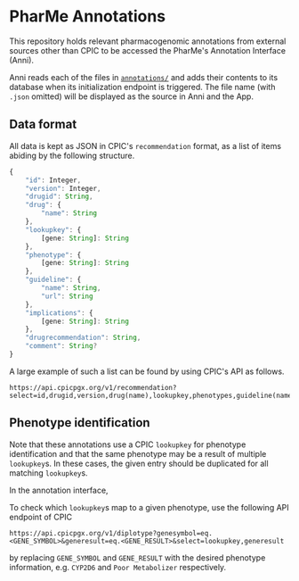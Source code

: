 # PharMe Annotations

This repository holds relevant pharmacogenomic annotations from external sources
other than CPIC to be accessed the PharMe's Annotation Interface (Anni).

Anni reads each of the files in [`annotations/`](./annotations/) and adds their
contents to its database when its initialization endpoint is triggered. The file
name (with `.json` omitted) will be displayed as the source in Anni and the App.

## Data format

All data is kept as JSON in CPIC's `recommendation` format, as a list of items
abiding by the following structure.

```typescript
{
    "id": Integer,
    "version": Integer,
    "drugid": String,
    "drug": {
        "name": String
    },
    "lookupkey": {
        [gene: String]: String
    },
    "phenotype": {
        [gene: String]: String
    },
    "guideline": {
        "name": String,
        "url": String
    },
    "implications": {
        [gene: String]: String
    },
    "drugrecommendation": String,
    "comment": String?
}
```

A large example of such a list can be found by using CPIC's API as follows.

```plain
https://api.cpicpgx.org/v1/recommendation?select=id,drugid,version,drug(name),lookupkey,phenotypes,guideline(name,url),implications,drugrecommendation,comments
```

## Phenotype identification

Note that these annotations use a CPIC `lookupkey` for phenotype identification
and that the same phenotype may be a result of multiple `lookupkey`s. In these
cases, the given entry should be duplicated for all matching `lookupkey`s.

In the annotation interface, 

To check which `lookupkey`s map to a given phenotype, use the following API
endpoint of CPIC

```plain
https://api.cpicpgx.org/v1/diplotype?genesymbol=eq.<GENE_SYMBOL>&generesult=eq.<GENE_RESULT>&select=lookupkey,generesult
```

by replacing `GENE_SYMBOL` and `GENE_RESULT` with the desired
phenotype information, e.g. `CYP2D6` and `Poor Metabolizer` respectively.
